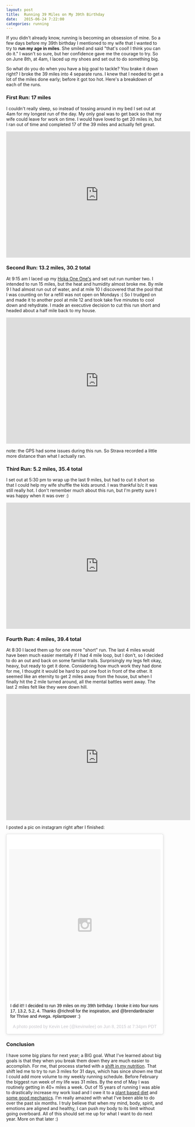 ```yaml
---
layout: post
title:  Running 39 Miles on My 39th Birthday
date:   2015-06-24 7:22:00
categories: running
---
```

If you didn't already know, running is becoming an obsession of mine.  So a few days before my 39th birthday I mentioned to my wife that I wanted to try to **run my age in miles**. She smiled and said "that's cool! I think you can do it."  I wasn't so sure, but her confidence gave me the courage to try. So on June 8th, at 4am, I laced up my shoes and set out to do something big.

So what do you do when you have a big goal to tackle?  You brake it down right? I broke the 39 miles into 4 separate runs.  I knew that I needed to get a lot of the miles done early; before it got too hot.  Here's a breakdown of each of the runs.

### First Run: 17 miles
I couldn't really sleep, so instead of tossing around in my bed I set out at 4am for my longest run of the day.  My only goal was to get back so that my wife could leave for work on time. I would have loved to get 20 miles in, but I ran out of time and completed 17 of the 39 miles and actually felt great.

<iframe height='405' width='590' frameborder='0' allowtransparency='true' scrolling='no' src='https://www.strava.com/activities/320996596/embed/f6a73fd4a6d1b608f9686fb6677d48c29921c544'></iframe>

### Second Run: 13.2 miles, 30.2 total
At 9:15 am I laced up my [Hoka One One's](http://www.hokaoneone.com/) and set out run number two. I intended to run 15 miles, but the heat and humidity almost broke me. By mile 9 I had almost run out of water, and at mile 10 I discovered that the pool that I was counting on for a refill was not open on Mondays :(  So I trudged on and made it to another pool at mile 12 and took take five minutes to cool down and rehydrate.  I made an executive decision to cut this run short and headed about a half mile back to my house.

<iframe height='405' width='590' frameborder='0' allowtransparency='true' scrolling='no' src='https://www.strava.com/activities/321135993/embed/e99aa5b635236d1df39c07e2cfe3a79e47177258'></iframe>

note: the GPS had some issues during this run. So Strava recorded a little more distance than what I actually ran.

### Third Run: 5.2 miles, 35.4 total
I set out at 5:30 pm to wrap up the last 9 miles, but had to cut it short so that I could help my wife shuffle the kids around.  I was thankful b/c it was still really hot.  I don't remember much about this run, but I'm pretty sure I was happy when it was over :)

<iframe height='405' width='590' frameborder='0' allowtransparency='true' scrolling='no' src='https://www.strava.com/activities/321392308/embed/4bd70ff2e9e0f09eb26bfaf12a4ebae005c30ee9'></iframe>

### Fourth Run:  4 miles, 39.4 total
At 8:30 I laced them up for one more "short" run. The last 4 miles would have been much easier mentally if I had 4 mile loop, but I don't, so I decided to do an out and back on some familiar trails.  Surprisingly my legs felt okay, heavy, but ready to get it done. Considering how much work they had done for me, I thought it would be hard to put one foot in front of the other.  It seemed like an eternity to get 2 miles away from the house, but when I finally hit the 2 mile turned around, all the mental battles went away. The last 2 miles felt like they were down hill.

<iframe height='405' width='590' frameborder='0' allowtransparency='true' scrolling='no' src='https://www.strava.com/activities/321457256/embed/249d100d0e48b62d0ce2b29271a8092800c946e1'></iframe>

I posted a pic on instagram right after I finished:

<blockquote class="instagram-media" data-instgrm-captioned data-instgrm-version="4" style=" background:#FFF; border:0; border-radius:3px; box-shadow:0 0 1px 0 rgba(0,0,0,0.5),0 1px 10px 0 rgba(0,0,0,0.15); margin: 1px; max-width:658px; padding:0; width:99.375%; width:-webkit-calc(100% - 2px); width:calc(100% - 2px);"><div style="padding:8px;"> <div style=" background:#F8F8F8; line-height:0; margin-top:40px; padding:50% 0; text-align:center; width:100%;"> <div style=" background:url(data:image/png;base64,iVBORw0KGgoAAAANSUhEUgAAACwAAAAsCAMAAAApWqozAAAAGFBMVEUiIiI9PT0eHh4gIB4hIBkcHBwcHBwcHBydr+JQAAAACHRSTlMABA4YHyQsM5jtaMwAAADfSURBVDjL7ZVBEgMhCAQBAf//42xcNbpAqakcM0ftUmFAAIBE81IqBJdS3lS6zs3bIpB9WED3YYXFPmHRfT8sgyrCP1x8uEUxLMzNWElFOYCV6mHWWwMzdPEKHlhLw7NWJqkHc4uIZphavDzA2JPzUDsBZziNae2S6owH8xPmX8G7zzgKEOPUoYHvGz1TBCxMkd3kwNVbU0gKHkx+iZILf77IofhrY1nYFnB/lQPb79drWOyJVa/DAvg9B/rLB4cC+Nqgdz/TvBbBnr6GBReqn/nRmDgaQEej7WhonozjF+Y2I/fZou/qAAAAAElFTkSuQmCC); display:block; height:44px; margin:0 auto -44px; position:relative; top:-22px; width:44px;"></div></div> <p style=" margin:8px 0 0 0; padding:0 4px;"> <a href="https://instagram.com/p/3sRmacP1dm/" style=" color:#000; font-family:Arial,sans-serif; font-size:14px; font-style:normal; font-weight:normal; line-height:17px; text-decoration:none; word-wrap:break-word;" target="_top">I did it!! I decided to run 39 miles on my 39th birthday. I broke it into four runs 17, 13.2, 5.2, 4.  Thanks @richroll for the inspiration, and @brendanbrazier for Thrive and #vega. #plantpower :)</a></p> <p style=" color:#c9c8cd; font-family:Arial,sans-serif; font-size:14px; line-height:17px; margin-bottom:0; margin-top:8px; overflow:hidden; padding:8px 0 7px; text-align:center; text-overflow:ellipsis; white-space:nowrap;">A photo posted by Kevin Lee (@kevinwlee) on <time style=" font-family:Arial,sans-serif; font-size:14px; line-height:17px;" datetime="2015-06-09T02:34:04+00:00">Jun 8, 2015 at 7:34pm PDT</time></p></div></blockquote>
<script async defer src="//platform.instagram.com/en_US/embeds.js"></script>


### Conclusion
I have some big plans for next year; a BIG goal. What I've learned about big goals is that they when you break them down they are much easier to accomplish.  For me, that process started with a [shift in my nutrition](http://kevinwarrenlee.com/nutrition/2015/02/23/plant-power-90-day-challenge.html).  That shift led me to try to run 3 miles for 31 days, which has since shown me that I could add more volume to my weekly running schedule.  Before February the biggest run week of my life was 31 miles.  By the end of May I was routinely getting in 40+ miles a week.  Out of 15 years of running I was able to drastically increase my work load and I owe it to a [plant based diet](http://kevinwarrenlee.com/nutrition/2015/02/23/plant-power-90-day-challenge.html) and [some good mechanics](http://www.chirunning.com/). I'm really amazed with what I've been able to do over the past six months. I truly believe that when my mind, body, spirit, and emotions are aligned and healthy, I can push my body to its limit without going overboard. All of this should set me up for what I want to do next year.  More on that later :)








